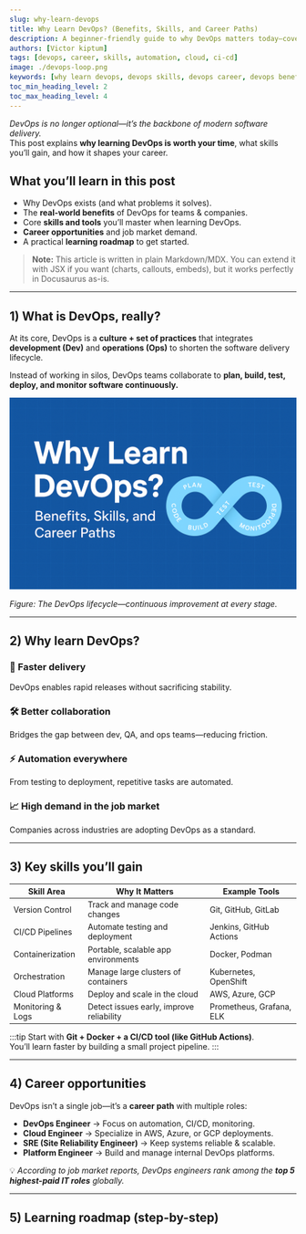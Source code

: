 ```yaml
---
slug: why-learn-devops
title: Why Learn DevOps? (Benefits, Skills, and Career Paths)
description: A beginner-friendly guide to why DevOps matters today—covering key benefits, essential skills, and career opportunities in a DevOps-driven world.
authors: [Victor kiptum]
tags: [devops, career, skills, automation, cloud, ci-cd]
image: ./devops-loop.png
keywords: [why learn devops, devops skills, devops career, devops benefits, ci-cd automation]
toc_min_heading_level: 2
toc_max_heading_level: 4
---
```


*DevOps is no longer optional—it’s the backbone of modern software delivery.*  
This post explains **why learning DevOps is worth your time**, what skills you’ll gain, and how it shapes your career.

<!-- truncate -->

## What you’ll learn in this post

- Why DevOps exists (and what problems it solves).
- The **real-world benefits** of DevOps for teams & companies.
- Core **skills and tools** you’ll master when learning DevOps.
- **Career opportunities** and job market demand.
- A practical **learning roadmap** to get started.

> **Note:** This article is written in plain Markdown/MDX. You can extend it with JSX if you want (charts, callouts, embeds), but it works perfectly in Docusaurus as-is.

---

## 1) What is DevOps, really?

At its core, DevOps is a **culture + set of practices** that integrates **development (Dev)** and **operations (Ops)** to shorten the software delivery lifecycle.  

Instead of working in silos, DevOps teams collaborate to **plan, build, test, deploy, and monitor software continuously.**

![DevOps infinity loop: plan → code → build → test → release → deploy → monitor](./devops-loop.png)

*Figure: The DevOps lifecycle—continuous improvement at every stage.*

---

## 2) Why learn DevOps?

### 🚀 Faster delivery
DevOps enables rapid releases without sacrificing stability.

### 🛠 Better collaboration
Bridges the gap between dev, QA, and ops teams—reducing friction.

### ⚡ Automation everywhere
From testing to deployment, repetitive tasks are automated.

### 📈 High demand in the job market
Companies across industries are adopting DevOps as a standard.

---

## 3) Key skills you’ll gain

| Skill Area          | Why It Matters                         | Example Tools                |
|---------------------|-----------------------------------------|------------------------------|
| Version Control     | Track and manage code changes           | Git, GitHub, GitLab          |
| CI/CD Pipelines     | Automate testing and deployment         | Jenkins, GitHub Actions      |
| Containerization    | Portable, scalable app environments     | Docker, Podman               |
| Orchestration       | Manage large clusters of containers     | Kubernetes, OpenShift        |
| Cloud Platforms     | Deploy and scale in the cloud           | AWS, Azure, GCP              |
| Monitoring & Logs   | Detect issues early, improve reliability| Prometheus, Grafana, ELK     |

:::tip
Start with **Git + Docker + a CI/CD tool (like GitHub Actions)**.  
You’ll learn faster by building a small project pipeline.
:::

---

## 4) Career opportunities

DevOps isn’t a single job—it’s a **career path** with multiple roles:

- **DevOps Engineer** → Focus on automation, CI/CD, monitoring.  
- **Cloud Engineer** → Specialize in AWS, Azure, or GCP deployments.  
- **SRE (Site Reliability Engineer)** → Keep systems reliable & scalable.  
- **Platform Engineer** → Build and manage internal DevOps platforms.  

💡 *According to job market reports, DevOps engineers rank among the **top 5 highest-paid IT roles** globally.*

---

## 5) Learning roadmap (step-by-step)

